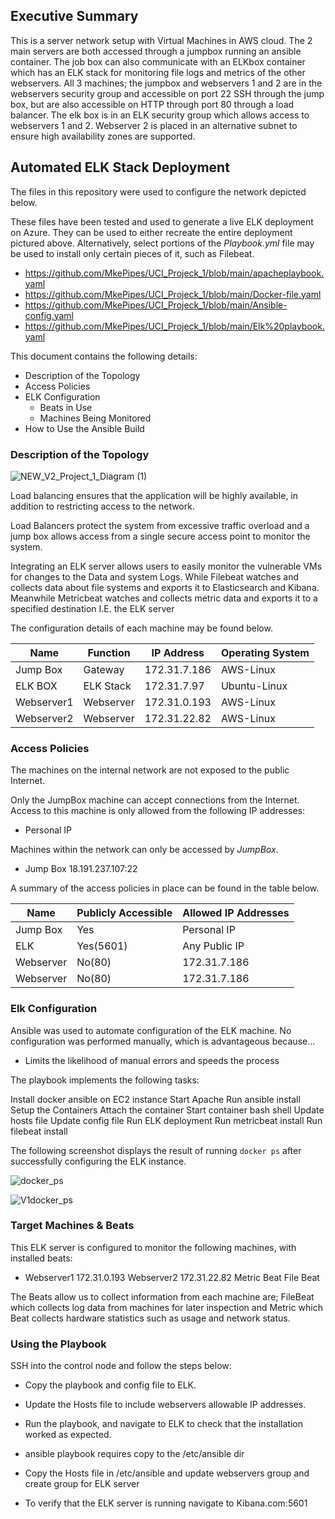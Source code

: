 ## Executive Summary

This is a server network setup with Virtual Machines in AWS cloud. The 2 main servers are both accessed through a jumpbox running an ansible container. The job box can also communicate with an ELKbox container which has an ELK stack for monitoring file logs and metrics of the other webservers. All 3 machines; the jumpbox and webservers 1 and 2 are in the webservers security group and accessible on port 22 SSH through the jump box, but are also accessible on HTTP through port 80 through a load balancer. The elk box is in an ELK security group which allows access to webservers 1 and 2. Webserver 2 is placed in an alternative subnet to ensure high availability zones are supported. 

## Automated ELK Stack Deployment

The files in this repository were used to configure the network depicted below.

These files have been tested and used to generate a live ELK deployment on Azure. They can be used to either recreate the entire deployment pictured above. Alternatively, select portions of the _Playbook.yml_ file may be used to install only certain pieces of it, such as Filebeat.

- https://github.com/MkePipes/UCI_Projeck_1/blob/main/apacheplaybook.yaml
- https://github.com/MkePipes/UCI_Projeck_1/blob/main/Docker-file.yaml
- https://github.com/MkePipes/UCI_Projeck_1/blob/main/Ansible-config.yaml
- https://github.com/MkePipes/UCI_Projeck_1/blob/main/Elk%20playbook.yaml

This document contains the following details:
- Description of the Topology
- Access Policies
- ELK Configuration
  - Beats in Use
  - Machines Being Monitored
- How to Use the Ansible Build

### Description of the Topology
![NEW_V2_Project_1_Diagram (1)](https://user-images.githubusercontent.com/85429397/137578087-6c534f4b-882f-4db1-a4ae-7408df09b71d.jpg)

Load balancing ensures that the application will be highly available, in addition to restricting access to the network.
 
Load Balancers protect the system from excessive traffic overload and a jump box allows access from a single secure access point to monitor the system. 

Integrating an ELK server allows users to easily monitor the vulnerable VMs for changes to the Data and system Logs. While Filebeat watches and collects data about file systems and exports it to Elasticsearch and Kibana. Meanwhile Metricbeat watches and collects metric data and exports it to a specified destination I.E. the ELK server

The configuration details of each machine may be found below.

| Name      | Function | IP Address   | Operating System |
|-----------|----------|--------------|------------------|
| Jump Box  | Gateway  | 172.31.7.186 | AWS-Linux        |
| ELK BOX   | ELK Stack| 172.31.7.97  | Ubuntu-Linux     |
| Webserver1| Webserver| 172.31.0.193 | AWS-Linux        |
| Webserver2| Webserver| 172.31.22.82 | AWS-Linux        |

### Access Policies

The machines on the internal network are not exposed to the public Internet. 

Only the JumpBox machine can accept connections from the Internet. Access to this machine is only allowed from the following IP addresses:
- Personal IP

Machines within the network can only be accessed by _JumpBox_.
- Jump Box 18.191.237.107:22

A summary of the access policies in place can be found in the table below.

| Name     | Publicly Accessible | Allowed IP Addresses|
|----------|---------------------|---------------------|
| Jump Box | Yes                 |Personal IP          |
| ELK      | Yes(5601)           |Any Public IP        | 
| Webserver| No(80)              |172.31.7.186         |
| Webserver| No(80)              |172.31.7.186         |

### Elk Configuration

Ansible was used to automate configuration of the ELK machine. No configuration was performed manually, which is advantageous because...
- Limits the likelihood of manual errors and speeds the process

The playbook implements the following tasks:

Install docker ansible on EC2 instance
Start Apache
Run ansible install
Setup the Containers
Attach the container
Start container bash shell
Update hosts file
Update config file
Run ELK deployment
Run metricbeat install
Run filebeat install

The following screenshot displays the result of running `docker ps` after successfully configuring the ELK instance.

![docker_ps](https://user-images.githubusercontent.com/85429397/137578176-fbd6e673-c9c6-4e7b-b3e9-80711fa7e21f.PNG)

![V1docker_ps](https://user-images.githubusercontent.com/85429397/137578180-4403b21a-850f-426f-99f7-39379dda1770.PNG)

### Target Machines & Beats
This ELK server is configured to monitor the following machines, with installed beats:
- Webserver1 172.31.0.193 
  Webserver2 172.31.22.82 
  Metric Beat
  File Beat

The Beats allow us to collect information from each machine are; FileBeat which collects log data from machines for later inspection and Metric which Beat collects hardware statistics such as usage and network status.

### Using the Playbook

SSH into the control node and follow the steps below:
- Copy the playbook and config file to ELK.
- Update the Hosts file to include webservers allowable IP addresses.
- Run the playbook, and navigate to ELK to check that the installation worked as expected.

- ansible playbook requires copy to the /etc/ansible dir
- Copy the Hosts file in /etc/ansible and update webservers group and create group for ELK server

- To verify that the ELK server is running navigate to Kibana.com:5601
